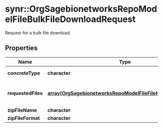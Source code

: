 # synr::OrgSagebionetworksRepoModelFileBulkFileDownloadRequest

Request for a bulk file download.

## Properties
Name | Type | Description | Notes
------------ | ------------- | ------------- | -------------
**concreteType** | **character** |  | [Enum: [org.sagebionetworks.repo.model.file.BulkFileDownloadRequest]] 
**requestedFiles** | [**array[OrgSagebionetworksRepoModelFileFileHandleAssociation]**](org.sagebionetworks.repo.model.file.FileHandleAssociation.md) | The files to be included in the download. | [optional] 
**zipFileName** | **character** |  | [optional] 
**zipFileFormat** | **character** |  | [optional] 


